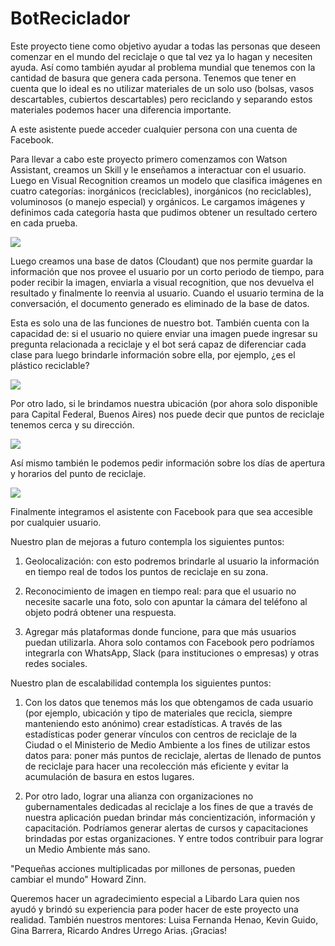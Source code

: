# BotReciclador

Este proyecto tiene como objetivo ayudar a todas las personas que deseen comenzar en el mundo del reciclaje o que tal vez ya lo hagan y necesiten ayuda. Así como también ayudar al problema mundial que tenemos con la cantidad de basura que genera cada persona. Tenemos que tener en cuenta que lo ideal es no utilizar materiales de un solo uso (bolsas, vasos descartables, cubiertos descartables) pero reciclando y separando estos materiales podemos hacer una diferencia importante.

A este asistente puede acceder cualquier persona con una cuenta de Facebook. 

Para llevar a cabo este proyecto primero comenzamos con Watson Assistant, creamos un Skill y le enseñamos a interactuar con el usuario. Luego en Visual Recognition creamos un modelo que clasifica imágenes en cuatro categorías: inorgánicos (reciclables), inorgánicos (no reciclables), voluminosos (o manejo especial) y orgánicos. Le cargamos imágenes y definimos cada categoría hasta que pudimos obtener un resultado certero en cada prueba.

<img src="https://github.com/nuriadelaude/BotReciclador/blob/master/docs/dias_y_horarios.PNG">

Luego creamos una base de datos (Cloudant) que nos permite guardar la información que nos provee el usuario por un corto periodo de tiempo, para poder recibir la imagen, enviarla a visual recognition, que nos devuelva el resultado y finalmente lo reenvia al usuario. Cuando el usuario termina de la conversación, el documento generado es eliminado de la base de datos. 

Esta es solo una de las funciones de nuestro bot. También cuenta con la capacidad de: si el usuario no quiere enviar una imagen puede ingresar su pregunta relacionada a reciclaje y el bot será capaz de diferenciar cada clase para luego brindarle información sobre ella, por ejemplo, ¿es el plástico reciclable?

<img src="https://github.com/nuriadelaude/BotReciclador/blob/master/docs/preguntas_reciclaje_wa.PNG">

Por otro lado, si le brindamos nuestra ubicación (por ahora solo disponible para Capital Federal, Buenos Aires) nos puede decir que puntos de reciclaje tenemos cerca y su dirección.

<img src="https://github.com/nuriadelaude/BotReciclador/blob/master/docs/punto_verde.PNG">

Así mismo también le podemos pedir información sobre los días de apertura y horarios del punto de reciclaje.

<img src="https://github.com/nuriadelaude/BotReciclador/blob/master/docs/dias_y_horarios.PNG">

Finalmente integramos el asistente con Facebook para que sea accesible por cualquier usuario. 




Nuestro plan de mejoras a futuro contempla los siguientes puntos:

1) Geolocalización: con esto podremos brindarle al usuario la información en tiempo real de todos los puntos de reciclaje en su zona. 

2) Reconocimiento de imagen en tiempo real: para que el usuario no necesite sacarle una foto, solo con apuntar la cámara del teléfono al objeto podrá obtener una respuesta.

3) Agregar más plataformas donde funcione, para que más usuarios puedan utilizarla. Ahora solo contamos con Facebook pero podríamos integrarla con WhatsApp, Slack (para instituciones o empresas) y otras redes sociales. 

Nuestro plan de escalabilidad contempla los siguientes puntos:

1) Con los datos que tenemos más los que obtengamos de cada usuario (por ejemplo, ubicación y tipo de materiales que recicla, siempre manteniendo esto anónimo) crear estadísticas. A través de las estadísticas poder generar vínculos con centros de reciclaje de la Ciudad o el Ministerio de Medio Ambiente a los fines de utilizar estos datos para: poner más puntos de reciclaje, alertas de llenado de puntos de reciclaje para hacer una recolección más eficiente y evitar la acumulación de basura en estos lugares. 

2) Por otro lado, lograr una alianza con organizaciones no gubernamentales dedicadas al reciclaje a los fines de que a través de nuestra aplicación puedan brindar más concientización, información y capacitación. Podríamos generar alertas de cursos y capacitaciones brindadas por estas organizaciones. Y entre todos contribuir para lograr un Medio Ambiente más sano.

"Pequeñas acciones multiplicadas por millones de personas, pueden cambiar el mundo"
                                                                            Howard Zinn.
                                                                            
Queremos hacer un agradecimiento especial a Libardo Lara quien nos ayudó y brindó su experiencia para poder hacer de este proyecto una realidad. También nuestros mentores: 
Luisa Fernanda Henao, Kevin Guido, Gina Barrera, Ricardo Andres Urrego Arias. ¡Gracias!
                                                                            
                                                                           
                                                                           
                                                                         





